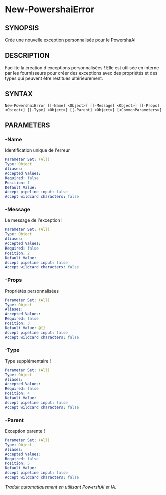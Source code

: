 ﻿---
external help file: powershai-help.xml
schema: 2.0.0
powershai: true
---

# New-PowershaiError

## SYNOPSIS <!--!= @#Synop !-->
Crée une nouvelle exception personnalisée pour le PowershaAI

## DESCRIPTION <!--!= @#Desc !-->
Facilite la création d'exceptions personnalisées !
Elle est utilisée en interne par les fournisseurs pour créer des exceptions avec des propriétés et des types qui peuvent être restitués ultérieurement.

## SYNTAX <!--!= @#Syntax !-->

```
New-PowershaiError [[-Name] <Object>] [[-Message] <Object>] [[-Props] <Object>] [[-Type] <Object>] [[-Parent] <Object>] [<CommonParameters>]
```

## PARAMETERS <!--!= @#Params !-->

### -Name
Identification unique de l'erreur

```yml
Parameter Set: (All)
Type: Object
Aliases: 
Accepted Values: 
Required: false
Position: 1
Default Value: 
Accept pipeline input: false
Accept wildcard characters: false
```

### -Message
Le message de l'exception !

```yml
Parameter Set: (All)
Type: Object
Aliases: 
Accepted Values: 
Required: false
Position: 2
Default Value: 
Accept pipeline input: false
Accept wildcard characters: false
```

### -Props
Propriétés personnalisées

```yml
Parameter Set: (All)
Type: Object
Aliases: 
Accepted Values: 
Required: false
Position: 3
Default Value: @{}
Accept pipeline input: false
Accept wildcard characters: false
```

### -Type
Type supplémentaire !

```yml
Parameter Set: (All)
Type: Object
Aliases: 
Accepted Values: 
Required: false
Position: 4
Default Value: 
Accept pipeline input: false
Accept wildcard characters: false
```

### -Parent
Exception parente !

```yml
Parameter Set: (All)
Type: Object
Aliases: 
Accepted Values: 
Required: false
Position: 5
Default Value: 
Accept pipeline input: false
Accept wildcard characters: false
```


<!--PowershaiAiDocBlockStart-->
_Traduit automatiquement en utilisant PowershAI et IA._
<!--PowershaiAiDocBlockEnd-->
